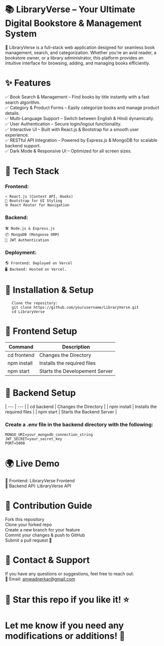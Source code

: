 # 📚 LibraryVerse – Your Ultimate Digital Bookstore & Management System
🚀 LibraryVerse is a full-stack web application designed for seamless book management, search, and categorization. Whether you're an avid reader, a bookstore owner, or a library administrator, this platform provides an intuitive interface for browsing, adding, and managing books efficiently.
# ✨ Features
✅ Book Search & Management – Find books by title instantly with a fast search algorithm.
<br/>
✅ Category & Product Forms – Easily categorize books and manage product details.
<br/>
✅ Multi-Language Support – Switch between English & Hindi dynamically.
<br/>
✅ User Authentication – Secure login/logout functionality.
<br/>
✅ Interactive UI – Built with React.js & Bootstrap for a smooth user experience.
<br/>
✅ RESTful API Integration – Powered by Express.js & MongoDB for scalable backend support.
<br/>
✅ Dark Mode & Responsive UI – Optimized for all screen sizes.
# 📂 Tech Stack 
### Frontend:
    ⚛️ React.js (Context API, Hooks)
    🎨 Bootstrap for UI Styling
    🌐 React Router for Navigation
 ### Backend:
    🛠️ Node.js & Express.js
    📦 MongoDB (Mongoose ORM)
    🔑 JWT Authentication
### Deployment:
    🌎 Frontend: Deployed on Vercel
    🖥️ Backend: Hosted on Vercel.   
   # 🚀 Installation & Setup
       Clone the repository:
       git clone https://github.com/yourusername/LibraryVerse.git
       cd LibraryVerse

# 🔹 Frontend Setup
| Command | Description |
| --- | --- |
| cd frontend | Changes the Directory |
| npm install | Installs the required files |
|    npm start | Starts the Developement Server |
# 🔹 Backend Setup
| --- | --- |
| cd backend | Changes the Directory |
| npm install | Installs the required files |
| npm start | Starts the Backend Server |
### Create a .env file in the backend directory with the following:
    MONGO_URI=your_mongodb_connection_string
    JWT_SECRET=your_secret_key
    PORT=5000
# 🌍 Live Demo
🔗 Frontend: LibraryVerse Frontend
<br/>
🔗 Backend API: LibraryVerse API

# 🤝 Contribution Guide
Fork this repository
<br/>
Clone your forked repo
<br/>
Create a new branch for your feature
<br/>
Commit your changes & push to GitHub
<br/>
Submit a pull request 🚀
# 📧 Contact & Support
If you have any questions or suggestions, feel free to reach out:
<br/>
📩 Email: amwadnerkar@gmail.com
# 🚀 Star this repo if you like it! ⭐
# Let me know if you need any modifications or additions! 🚀









